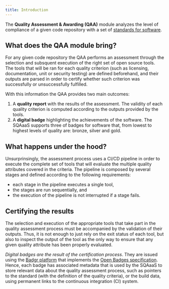 ```yaml
---
title: Introduction
---
```


The **Quality Assessment & Awarding (QAA)** module analyzes the level of
compliance of a given code repository with a set of
[standards for software](https://github.com/indigo-dc/sqa-baseline).

## What does the QAA module bring?
For any given code repository the QAA performs an assessment through the
selection and subsquent execution of the right set of open source tools. The
tools that will be ran for each quality criterion (such as licensing,
documentation, unit or security testing) are defined beforehand, and their
outputs are parsed in order to certify whether such criterion was successfully
or unsuccessfully fulfilled.

With this information the QAA provides two main outcomes:
1. A **quality report** with the results of the assessment. The validity of
   each quality criterion is computed according to the outputs provided by the
   tools.
2. A **digital badge** highlighting the achievements of the software. The
   SQAaaS supports three of badges for software that, from lowest to highest
   levels of quality are: bronze, silver and gold.

## What happens under the hood?
Unsurprinsingly, the assessment process uses a CI/CD pipeline in order to
execute the complete set of tools that will evaluate the multiple quality
attributes covered in the criteria. The pipeline is composed by several stages
and defined according to the following requirements:
- each stage in the pipeline executes a single tool,
- the stages are run sequentially, and
- the execution of the pipeline is not interrupted if a stage fails.

## Certifying the results
The selection and execution of the appropriate tools that take part in the
quality assessment process must be accompanied by the validation of their
outputs. Thus, it is not enough to just rely on the exit status of each tool,
but also to inspect the output of the tool as the only way to ensure that any
given quality attribute has been properly evaluated.

*Digital badges are the result of the certification process*. They are issued
using the [Badgr platform](https://info.badgr.com/) that implements the [Open
Badges specification](https://openbadges.org/). Hence, each badge has
associated metadata that is used by the SQAaaS to store relevant data about
the quality assessment process, such as pointers to the standard (with the
definition of the quality criteria), or the build data, using permanent links
to the continuous integration (CI) system.
